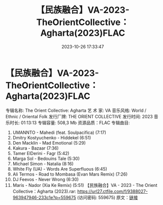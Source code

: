 ﻿---
title: 【民族融合】VA-2023-TheOrientCollective：Agharta(2023)FLAC
date: 2023-10-26 17:33:47
categories: 古典音乐、新世纪、纯音雅乐
tags: 纯音雅乐
---
# 【民族融合】VA-2023-TheOrientCollective：Agharta(2023)FLAC

专辑名称: The Orient Collective: Agharta
艺 术 家: VA
音乐风格: World / Ethnic / Oriental Folk
发行厂牌: THE ORIENT COLLECTIVE
发行时间: 2023
音乐时长: 01:13:13
专辑容量: 508,3 Mb
资源品质：FLAC
专辑曲目:
01. UMANNTO - Mahedi (feat. Soulpacifica) (7:17)
02. Dmitry Kostyuchenko - Hiddekel (6:51)
03. Den Macklin - Mad Emotional (5:29)
04. Kakura - Bazaar (7:36)
05. Tamer ElDerini - Fagr (5:42)
06. Marga Sol - Bedouins Tale (5:30)
07. Michael Simon - Natalia (8:16)
08. White Fly (UA) - Words Are Superfluous (6:45)
09. Ali Termos - Road to Mombasa (Evan Mars Remix)
(7:26)
10. DJ Feevos - Never Wrong (6:30)
11. Maris - Nador (Xia Ke Remix) (5:51)
【民族融合】VA - 2023 - The Orient
Collective：Agharta (2023).rar: https://url27.ctfile.com/f/9388027-963947946-233c1e?p=559675
(访问密码: 559675)
原文：[链接](https://blog.sina.com.cn/s/blog_1647c7e76010313mf.html)